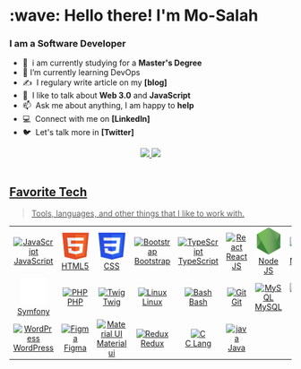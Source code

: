 <h1 align="left" id="salah-title">:wave: Hello there! I'm Mo-Salah </h1>
<h3 align="left">I am a Software Developer  </h3>

- :office: &nbsp;i am currently studying for a **Master's Degree**
- 🌱 I’m currently learning DevOps
- :writing_hand: &nbsp;I regulary write article on my **[blog]**
- :speech_balloon: &nbsp;I like to talk about **Web 3.0** and **JavaScript**
- :mailbox: &nbsp;Ask me about anything, I am happy to **help**
- :computer: &nbsp;Connect with me on **[LinkedIn]**
- :bird: &nbsp;Let's talk more in **[Twitter]**

<div align="center">
  <a href="https://github.com/mo-salah1998">
  <img height="180em" src="https://github-readme-stats.vercel.app/api?username=mo-salah1998&show_icons=true&theme=react&include_all_commits=true&count_private=true"/>
  <img height="180em" src="https://github-readme-stats.vercel.app/api/top-langs/?username=mo-salah1998&layout=compact&langs_count=7&theme=react "/>
</div>


<!--
**mo-salah1998/mo-salah1998** is a ✨ _special_ ✨ repository because its `README.md` (this file) appears on your GitHub profile.
 I’m currently learning DevOps
Here are some ideas to get you started:
i am currently studying for a master's degree
- 🔭 I’m currently working on ...
- 🌱 I’m currently learning DevOps
- 👯 I’m looking to collaborate on ...
- 🤔 I’m looking for help with ...
- 💬 Ask me about anything
- 📫 How to reach me: ...
- 😄 Pronouns: ...
- ⚡ Fun fact: ...
-->
  
  
<br>

<h2 align="left" id="salah-tech">Favorite Tech</h2>

> Tools, languages, and other things that I like to work with.

<table align="center">
  <tr>
    <td align="center" width="96">
      <a href="#salah-tech">
        <img src="https://upload.wikimedia.org/wikipedia/commons/thumb/9/99/Unofficial_JavaScript_logo_2.svg/1024px-Unofficial_JavaScript_logo_2.svg.png" width="48" height="48" alt="JavaScript" />
      </a>
      <br>JavaScript
    </td>
    <td align="center" width="96">
      <a href="#salah-tech">
        <img src="https://github.com/mo-salah1998/mo-salah1998/blob/main/1024px-HTML5_logo_and_wordmark.svg%20(2).png?raw=true" width="48" height="48" alt="HTML" />
      </a>
      <br>HTML5
    </td>
    <td align="center" width="96">
      <a href="#salah-tech">
        <img src="https://github.com/mo-salah1998/mo-salah1998/blob/main/langfr-800px-CSS3_logo_and_wordmark.svg%20(2).png" width="48" height="48" alt="CSS" />
      </a>
      <br>CSS
    </td>
    <td align="center" width="96">
      <a href="#salah-tech">
        <img src="https://cdn.worldvectorlogo.com/logos/bootstrap-4.svg" width="48" height="48" alt="Bootstrap" />
      </a>
      <br>Bootstrap
    </td>
    <td align="center" width="96">
      <a href="#salah-tech">
        <img src="https://upload.wikimedia.org/wikipedia/commons/thumb/4/4c/Typescript_logo_2020.svg/1200px-Typescript_logo_2020.svg.png" width="48" height="48" alt="TypeScript" />
      </a>
      <br>TypeScript
    </td>
    <td align="center" width="96">
      <a href="#salah-tech">
        <img src="https://brandlogos.net/wp-content/uploads/2020/09/react-logo.png" width="48" height="48" alt="React" />
      </a>
      <br>React JS
    </td>
    <td align="center" width="96">
      <a href="#salah-tech">
        <img src="https://raw.githubusercontent.com/github/explore/80688e429a7d4ef2fca1e82350fe8e3517d3494d/topics/nodejs/nodejs.png" width="48" height="48" alt="Node JS" />
      </a>
      <br>Node JS
    </td>
     <td align="center" width="96"> 
      <a href="#salah-tech" >
        <img src="https://miro.medium.com/max/300/1*_HZPBJ2WejyvkBDJo1CUwg.png" width="48" height="48" alt="Mongo DB" />
      </a>
      <br>MongoDB
    </td>
    <td align="center" width="96">
      <a href="#salah-tech">
        <img src="" width="48" height="48" alt="Express" />
      </a>
      <br>Express
    </td>
  </tr>
  
  <tr>
  <td align="center" width="96">
      <a href="#salah-tech">
        <img src="https://github.com/mo-salah1998/mo-salah1998/blob/main/symfony%20pour%20github%20(3).png" width="48" height="48" alt="Symfony" />
      </a>
      <br>Symfony
    </td>
  <td align="center" width="96">
      <a href="#salah-tech" >
        <img src="https://i.ibb.co/LzmYpDX/146-1466902-php-logo-png-transparent-php-logo-png-png-removebg-preview.png" width="48" height="48" alt="PHP" />
      </a>
      <br>PHP
    </td>
  <td align="center"  width="96">
      <a href="#salah-tech">
        <img src="https://www.logiciel-libre.org/stock/img/product/logo-twig.png" width="48" height="48" alt="Twig" />
      </a>
      <br>Twig
    </td>
    <td align="center" width="96">
      <a href="#salah-tech" >
        <img src="https://camo.githubusercontent.com/d7574156c7a1844d3c2907bae0e76254cca759290c08e08a6ef2bd7543c8c0ca/68747470733a2f2f692e6962622e636f2f737331374b47302f63376238313133323437666563643833626439623565643562643366333464352d72656d6f766562672d707265766965772e706e67" width="48" height="48" alt="Linux" />
      </a>
      <br>Linux
    </td>
    <td align="center" width="96">
      <a href="#salah-tech">
        <img src="https://bashlogo.com/img/symbol/png/full_colored_dark.png" width="48" height="48" alt="Bash" />
      </a>
      <br>Bash
    </td>
    <td align="center" width="96">
      <a href="#salah-tech" >
        <img src="https://upload.wikimedia.org/wikipedia/commons/thumb/3/3f/Git_icon.svg/1200px-Git_icon.svg.png" width="48" height="48" alt="Git" />
      </a>
      <br>Git
    </td>
    <td align="center"  width="96">
      <a href="#salah-tech">
        <img src="http://pngimg.com/uploads/mysql/mysql_PNG22.png" width="48" height="48" alt="MySQL" />
      </a>
      <br>MySQL
    </td>
    <td align="center" width="96">
      <a href="#salah-tech">
        <img src="https://4.bp.blogspot.com/-rtNRVM3aIvI/XJX_U07Z-II/AAAAAAAAJXY/YpdOo490FTgdKOxM4qDG-2-EzcNFAWkKACK4BGAYYCw/s1600/logo%2Bfirebase%2Bicon.png" width="48" height="48" alt="Firebase" />
      </a>
      <br>Firebase
    </td>
    <td align="center" width="96">
      <a href="#salah-tech" >
        <img src="https://upload.wikimedia.org/wikipedia/commons/thumb/1/17/GraphQL_Logo.svg/2048px-GraphQL_Logo.svg.png" width="48" height="48" alt="GraphQL" />
      </a>
      <br>GraphQL
    </td>
  </tr>
   <tr>
    <td align="center"  width="96">
      <a href="#salah-tech">
        <img src="https://upload.wikimedia.org/wikipedia/commons/thumb/9/98/WordPress_blue_logo.svg/480px-WordPress_blue_logo.svg.png" width="48" height="48" alt="WordPress" />
      </a>
      <br>WordPress
    </td>
    <td align="center" width="96">
      <a href="#salah-tech">
        <img src="https://upload.wikimedia.org/wikipedia/commons/3/33/Figma-logo.svg" width="45" height="45" alt="Figma" />
      </a>
      <br>Figma
    </td>
    <td align="center" width="96">
      <a href="#salah-tech">
        <img src="https://media.zeemly.com/zeemly/product/material-ui.png" width="48" height="48" alt="Material UI" />
      </a>
      <br>Material ui
    </td>
     <td align="center" width="96"> 
      <a href="#salah-tech" >
        <img src="https://cdn.worldvectorlogo.com/logos/redux.svg" width="48" height="48" alt="Redux" />
      </a>
      <br>Redux
    </td>
          <td align="center" width="96"> 
      <a href="#salah-tech" >
        <img src="https://img.icons8.com/color/452/c-programming.png" width="48" height="48" alt="C" />
      </a>
      <br>C Lang
    </td>
    <td align="center" width="96"> 
      <a href="#salah-tech" >
        <img src="https://cdn.icon-icons.com/icons2/2415/PNG/512/java_original_logo_icon_146458.png" width="48" height="48" alt="java" />
      </a>
      <br>Java
    </td>
          
  </tr>
    
</table>
<!--   <details>
  <summary>:zap: Most Used Languages</summary>

</details>
 -->
